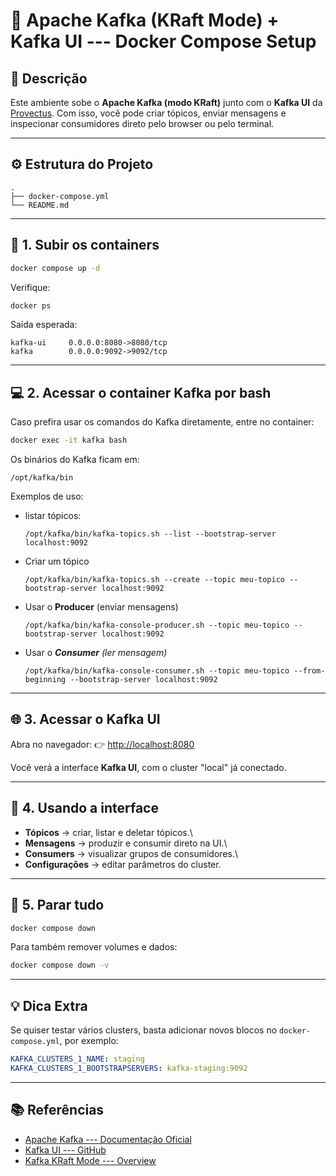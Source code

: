 # 🧱 Apache Kafka (KRaft Mode) + Kafka UI --- Docker Compose Setup

## 📘 Descrição

Este ambiente sobe o **Apache Kafka (modo KRaft)** junto com o **Kafka
UI** da [Provectus](https://github.com/provectus/kafka-ui).
Com isso, você pode criar tópicos, enviar mensagens e inspecionar
consumidores direto pelo browser ou pelo terminal.

---

## ⚙️ Estrutura do Projeto

    .
    ├── docker-compose.yml
    └── README.md

---

## 🐋 1. Subir os containers

```bash
docker compose up -d
```

Verifique:

```bash
docker ps
```

Saída esperada:

    kafka-ui     0.0.0.0:8080->8080/tcp
    kafka        0.0.0.0:9092->9092/tcp

---

## 💻 2. Acessar o container Kafka por bash

Caso prefira usar os comandos do Kafka diretamente, entre no container:

```bash
docker exec -it kafka bash
```

Os binários do Kafka ficam em:

    /opt/kafka/bin

Exemplos de uso: 

* listar tópicos:

  ```shell
  /opt/kafka/bin/kafka-topics.sh --list --bootstrap-server localhost:9092
  ```
* Criar um tópico

  ```shell
  /opt/kafka/bin/kafka-topics.sh --create --topic meu-topico --bootstrap-server localhost:9092
  ```
* Usar o **Producer** (enviar mensagens)

  ```shell
  /opt/kafka/bin/kafka-console-producer.sh --topic meu-topico --bootstrap-server localhost:9092
  ```
* Usar o ***Consumer** (ler mensagem)*

  ```shell
  /opt/kafka/bin/kafka-console-consumer.sh --topic meu-topico --from-beginning --bootstrap-server localhost:9092
  ```

---

## 🌐 3. Acessar o Kafka UI

Abra no navegador:
👉 [http://localhost:8080](http://localhost:8080)

Você verá a interface **Kafka UI**, com o cluster "local" já conectado.

---

## 🧩 4. Usando a interface

- **Tópicos** → criar, listar e deletar tópicos.\
- **Mensagens** → produzir e consumir direto na UI.\
- **Consumers** → visualizar grupos de consumidores.\
- **Configurações** → editar parâmetros do cluster.

---

## 🧹 5. Parar tudo

```bash
docker compose down
```

Para também remover volumes e dados:

```bash
docker compose down -v
```

---

## 💡 Dica Extra

Se quiser testar vários clusters, basta adicionar novos blocos no
`docker-compose.yml`, por exemplo:

```yaml
KAFKA_CLUSTERS_1_NAME: staging
KAFKA_CLUSTERS_1_BOOTSTRAPSERVERS: kafka-staging:9092
```

---

## 📚 Referências

- [Apache Kafka --- Documentação
  Oficial](https://kafka.apache.org/documentation/)
- [Kafka UI --- GitHub](https://github.com/provectus/kafka-ui)
- [Kafka KRaft Mode ---
  Overview](https://kafka.apache.org/documentation/#kraft)
